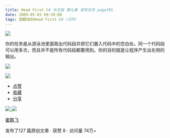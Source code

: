 ```yaml
---
title: Head First C# 中文版 第九章 读写文件 page395
date: 2009-05-03 09:39:00
tags: 我翻译的Head First C#（习作）
---
```

![](https://p-blog.csdn.net/images/p_blog_csdn_net/cuipengfei1/EntryImages/20090503/2009-05-03_09-31-50.jpg)

你的任务是从游泳池里面取出代码段并把它们置入代码中的空白处。同一个代码段可以用多次，而且并不是所有代码段都要用到。你的目的就是让程序产生出右侧的输出。

  

![](https://p-blog.csdn.net/images/p_blog_csdn_net/cuipengfei1/EntryImages/20090503/2009-05-03_09-35-30.jpg)

![](https://p-blog.csdn.net/images/p_blog_csdn_net/cuipengfei1/EntryImages/20090503/2009-05-03_09-36-32.jpg)

  * [ 点赞  ](javascript:;)
  * [ 收藏  ](javascript:;)
  * [ 分享 ](javascript:;)

[ ![](https://profile.csdnimg.cn/5/2/5/3_cuipengfei1)
![](https://g.csdnimg.cn/static/user-reg-year/1x/11.png)
](https://blog.csdn.net/cuipengfei1)

[ 崔鹏飞 ](https://blog.csdn.net/cuipengfei1)

发布了127 篇原创文章  ·  获赞 8  ·  访问量 74万+

